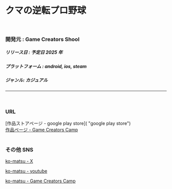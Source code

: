 # クマの逆転プロ野球

<br>

### 開発元 : Game Creators Shool

##### リリース日 : 予定日 2025 年

##### プラットフォーム : android, ios, steam

##### ジャンル: カジュアル

---

<br>

### URL

[作品ストアページ - google play store]( "google play store") <br>
[作品ページ - Game Creators Camp](https://game-creators.camp/recruits/DALbqHqjLTaGNTMDVpvC "作品 page") <br>
<br>

### その他 SNS

[ko-matsu - X](https://x.com/komatsu26325292 "Xアカウントページ") <br>

[ko-matsu - youtube](https://www.youtube.com/@%E3%81%8F%E3%81%84%E3%81%97%E3%82%93%E3%81%BC%E3%81%86%E3%82%AF%E3%83%9E%E3%81%AE%E7%94%9F%E6%B4%BB/featured "Youtubeアカウントページ") <br>

[ko-matsu - Game Creators Camp](https://game-creators.camp/@ko-matsu "Game Creators Camp account page") <br>
